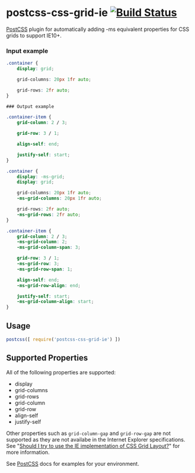 # postcss-css-grid-ie [![Build Status][ci-img]][ci]

[PostCSS] plugin for automatically adding -ms equivalent properties for CSS grids to support IE10+.

[PostCSS]: https://github.com/postcss/postcss
[ci-img]:  https://travis-ci.org/greggbjensen/postcss-css-grid-ie.svg
[ci]:      https://travis-ci.org/greggbjensen/postcss-css-grid-ie

### Input example

```css
.container {
    display: grid;

    grid-columns: 20px 1fr auto;

    grid-rows: 2fr auto;  
}

### Output example

.container-item { 
    grid-column: 2 / 3;

    grid-row: 3 / 1;

    align-self: end;

    justify-self: start;
}
```

```css
.container {
    display: -ms-grid; 
    display: grid;

    grid-columns: 20px 1fr auto; 
    -ms-grid-columns: 20px 1fr auto;    

    grid-rows: 2fr auto;
    -ms-grid-rows: 2fr auto;    
}

.container-item { 
    grid-column: 2 / 3; 
    -ms-grid-column: 2; 
    -ms-grid-column-span: 3;

    grid-row: 3 / 1; 
    -ms-grid-row: 3; 
    -ms-grid-row-span: 1;

    align-self: end; 
    -ms-grid-row-align: end;

    justify-self: start; 
    -ms-grid-column-align: start;    
}
```

## Usage

```js
postcss([ require('postcss-css-grid-ie') ])
```

## Supported Properties

All of the following properties are supported:

* display
* grid-columns
* grid-rows
* grid-column
* grid-row
* align-self
* justify-self

Other properties such as `grid-column-gap` and `grid-row-gap` are not supported as they are not availabe in the Internet Explorer specifications.  See "[Should I try to use the IE implementation of CSS Grid Layout?](https://rachelandrew.co.uk/archives/2016/11/26/should-i-try-to-use-the-ie-implementation-of-css-grid-layout/)" for more information.

See [PostCSS] docs for examples for your environment.
